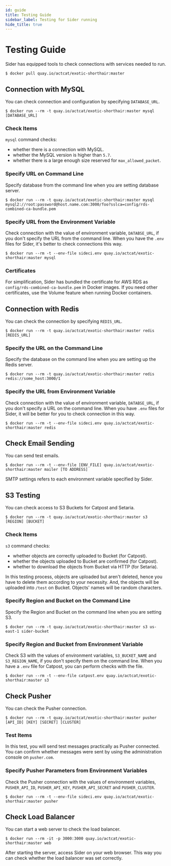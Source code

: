 ```yaml
---
id: guide
title: Testing Guide
sidebar_label: Testing for Sider running
hide_title: true
---
```


# Testing Guide

Sider has equipped tools to check connections with services needed to run.

```
$ docker pull quay.io/actcat/exotic-shorthair:master
```

## Connection with MySQL
You can check connection and configuration by specifying `DATABASE_URL`.

```
$ docker run --rm -t quay.io/actcat/exotic-shorthair:master mysql [DATABASE_URL]
```

### Check Items
`mysql` command checks:

* whether there is a connection with MySQL.
* whether the MySQL version is higher than `5.7`.
* whether there is a large enough size reserved for `max_allowed_packet`.

### Specify URL on Command Line
Specify database from the command line when you are setting database server.

```
$ docker run --rm -t quay.io/actcat/exotic-shorthair:master mysql mysql2://root:password@host.name.com:3000/foo?sslca=config/rds-combined-ca-bundle.pem
```

### Specify URL from the Environment Variable
Check connection with the value of environment variable, `DATABSE_URL`, if you don't specify the URL from the command line. When you have the `.env` files for Sider, it's better to check connections this way.

```
$ docker run --rm -t --env-file sideci.env quay.io/actcat/exotic-shorthair:master mysql
```

### Certificates
For simplification, Sider has bundled the certificate for AWS RDS as `config/rds-combined-ca-bundle.pem` in Docker images. If you need other certificates, use the Volume feature when running Docker containers.

## Connection with Redis
You can check the connection by specifying `REDIS_URL`.

```
$ docker run --rm -t quay.io/actcat/exotic-shorthair:master redis [REDIS_URL]
```

### Specify the URL on the Command Line
Specify the database on the command line when you are setting up the Redis server.

```
$ docker run --rm -t quay.io/actcat/exotic-shorthair:master redis redis://some_host:3000/1
```

### Specify the URL from Environment Variable
Check connection with the value of environment variable, `DATABSE_URL`, if you don't specify a URL on the command line. When you have `.env` files for Sider, it will be better for you to check connection in this way.

```
$ docker run --rm -t --env-file sideci.env quay.io/actcat/exotic-shorthair:master redis
```

## Check Email Sending
You can send test emails.

```
$ docker run --rm -t --env-file [ENV_FILE] quay.io/actcat/exotic-shorthair:master mailer [TO ADDRESS]
```

SMTP settings refers to each environment variable specified by Sider.

## S3 Testing
You can check access to S3 Buckets for Catpost and Setaria.

```
$ docker run --rm -t quay.io/actcat/exotic-shorthair:master s3 [REGION] [BUCKET]
```

### Check Items
`s3` command checks:

* whether objects are correctly uploaded to Bucket (for Catpost).
* whether the objects uploaded to Bucket are confirmed (for Catpost).
* whether to download the objects from Bucket via HTTP (for Setaria).

In this testing process, objects are uploaded but aren't deleted, hence you have to delete them according to your necessity. And, the objects will be uploaded into `/test` on Bucket. Objects' names will be random characters.

### Specify Region and Bucket on the Command Line
Specify the Region and Bucket on the command line when you are setting S3.

```
$ docker run --rm -t quay.io/actcat/exotic-shorthair:master s3 us-east-1 sider-bucket
```

### Specify Region and Bucket from Environment Variable
Check S3 with the values of environment variables, `S3_BUCKET_NAME` and `S3_REGION_NAME`, if you don't specify them on the command line. When you have a `.env` file for Catpost, you can perform checks with the file.

```
$ docker run --rm -t --env-file catpost.env quay.io/actcat/exotic-shorthair:master s3
```

## Check Pusher
You can check the Pusher connection.

```
$ docker run --rm -t quay.io/actcat/exotic-shorthair:master pusher [API_ID] [KEY] [SECRET] [CLUSTER]
```

### Test Items
In this test, you will send test messages practically as Pusher connected. You can confirm whether messages were sent by using the administration console on `pusher.com`.

### Specify Pusher Parameters from Environment Variables
Check the Pusher connection with the values of environment variables, `PUSHER_API_ID`, `PUSHER_API_KEY`, `PUSHER_API_SECRET` and `PUSHER_CLUSTER`.

```
$ docker run --rm -t --env-file sideci.env quay.io/actcat/exotic-shorthair:master pusher
```

## Check Load Balancer
You can start a web server to check the load balancer.

```
$ docker run --rm -it -p 3000:3000 quay.io/actcat/exotic-shorthair:master web
```

After starting the server, access Sider on your web browser. This way you can check whether the load balancer was set correctly.
